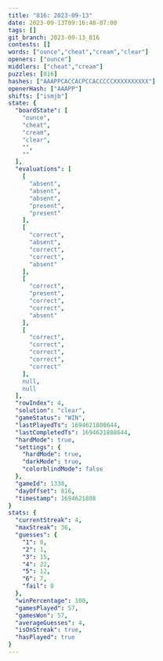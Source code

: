```yaml
---
title: "816: 2023-09-13"
date: 2023-09-13T09:16:48-07:00
tags: []
git_branch: 2023-09-13_816
contests: []
words: ["ounce","cheat","cream","clear"]
openers: ["ounce"]
middlers: ["cheat","cream"]
puzzles: [816]
hashes: ["AAAPPCACCACPCCACCCCCXXXXXXXXXX"]
openerHash: ["AAAPP"]
shifts: ["ismjb"]
state: {
  "boardState": [
    "ounce",
    "cheat",
    "cream",
    "clear",
    "",
    ""
  ],
  "evaluations": [
    [
      "absent",
      "absent",
      "absent",
      "present",
      "present"
    ],
    [
      "correct",
      "absent",
      "correct",
      "correct",
      "absent"
    ],
    [
      "correct",
      "present",
      "correct",
      "correct",
      "absent"
    ],
    [
      "correct",
      "correct",
      "correct",
      "correct",
      "correct"
    ],
    null,
    null
  ],
  "rowIndex": 4,
  "solution": "clear",
  "gameStatus": "WIN",
  "lastPlayedTs": 1694621808644,
  "lastCompletedTs": 1694621808644,
  "hardMode": true,
  "settings": {
    "hardMode": true,
    "darkMode": true,
    "colorblindMode": false
  },
  "gameId": 1338,
  "dayOffset": 816,
  "timestamp": 1694621808
}
stats: {
  "currentStreak": 4,
  "maxStreak": 36,
  "guesses": {
    "1": 0,
    "2": 1,
    "3": 15,
    "4": 22,
    "5": 12,
    "6": 7,
    "fail": 0
  },
  "winPercentage": 100,
  "gamesPlayed": 57,
  "gamesWon": 57,
  "averageGuesses": 4,
  "isOnStreak": true,
  "hasPlayed": true
}
---
```

<!-- more -->
